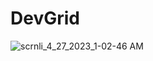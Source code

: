 # DevGrid
![scrnli_4_27_2023_1-02-46 AM](https://user-images.githubusercontent.com/74894810/234683512-6cd838a7-aba8-4924-818a-f484864e6dae.png)
